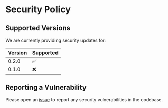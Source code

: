 # Security Policy

## Supported Versions

We are currently providing security updates for:

| Version | Supported          |
| ------- | ------------------ |
| 0.2.0   | :white_check_mark: |
| 0.1.0   | :x:                |

## Reporting a Vulnerability

Please open an
[issue](https://github.com/INTO-CPS-Association/DTaaS/issues/new/choose)
to report any security vulnerabilities in the codebase.
